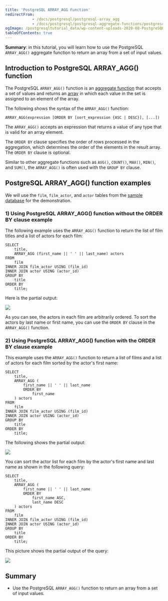 ```yaml
---
title: 'PostgreSQL ARRAY_AGG Function'
redirectFrom:
            - /docs/postgresql/postgresql-array_agg 
            - /docs/postgresql/postgresql-aggregate-functions/postgresql-array_agg/
ogImage: /postgresqltutorial_data/wp-content-uploads-2020-08-PostgreSQL-ARRAY_AGG-example.png
tableOfContents: true
---
```



**Summary**: in this tutorial, you will learn how to use the PostgreSQL `ARRAY_AGG()` aggregate function to return an array from a set of input values.

## Introduction to PostgreSQL ARRAY_AGG() function

The PostgreSQL `ARRAY_AGG()` function is an [aggregate function](https://www.postgresqltutorial.com/postgresql-aggregate-functions/) that accepts a set of values and returns an [array](/docs/postgresql/postgresql-array) in which each value in the set is assigned to an element of the array.

The following shows the syntax of the `ARRAY_AGG()` function:

```
ARRAY_AGG(expression [ORDER BY [sort_expression {ASC | DESC}], [...])
```

The `ARRAY_AGG()` accepts an expression that returns a value of any type that is valid for an array element.

The `ORDER BY` clause specifies the order of rows processed in the aggregation, which determines the order of the elements in the result array. The `ORDER BY` clause is optional.

Similar to other aggregate functions such as `AVG()`, `COUNT()`, `MAX()`, `MIN()`, and `SUM()`, the `ARRAY_AGG()` is often used with the `GROUP BY` clause.

## PostgreSQL ARRAY_AGG() function examples

We will use the `film`, `film_actor`, and `actor` tables from the [sample database](https://www.postgresqltutorial.com/postgresql-getting-started/postgresql-sample-database/) for the demonstration.

### 1) Using PostgreSQL ARRAY_AGG() function without the ORDER BY clause example

The following example uses the `ARRAY_AGG()` function to return the list of film titles and a list of actors for each film:

```
SELECT
    title,
    ARRAY_AGG (first_name || ' ' || last_name) actors
FROM
    film
INNER JOIN film_actor USING (film_id)
INNER JOIN actor USING (actor_id)
GROUP BY
    title
ORDER BY
    title;
```

Here is the partial output:

![](/postgresqltutorial_data/wp-content-uploads-2020-08-PostgreSQL-ARRAY_AGG-example.png)

As you can see, the actors in each film are arbitrarily ordered. To sort the actors by last name or first name, you can use the `ORDER BY` clause in the `ARRAY_AGG()` function.

### 2) Using PostgreSQL ARRAY_AGG() function with the ORDER BY clause example

This example uses the `ARRAY_AGG()` function to return a list of films and a list of actors for each film sorted by the actor's first name:

```
SELECT
    title,
    ARRAY_AGG (
        first_name || ' ' || last_name
        ORDER BY
            first_name
    ) actors
FROM
    film
INNER JOIN film_actor USING (film_id)
INNER JOIN actor USING (actor_id)
GROUP BY
    title
ORDER BY
    title;
```

The following shows the partial output:

![](/postgresqltutorial_data/wp-content-uploads-2020-08-PostgreSQL-ARRAY_AGG-with-ORDER-BY-clause.png)

You can sort the actor list for each film by the actor's first name and last name as shown in the following query:

```
SELECT
    title,
    ARRAY_AGG (
        first_name || ' ' || last_name
        ORDER BY
            first_name ASC,
            last_name DESC
    ) actors
FROM
    film
INNER JOIN film_actor USING (film_id)
INNER JOIN actor USING (actor_id)
GROUP BY
    title
ORDER BY
    title;
```

This picture shows the partial output of the query:

![](/postgresqltutorial_data/wp-content-uploads-2020-08-PostgreSQL-ARRAY_AGG-with-ORDER-BY-clause-example-2.png)

## Summary

- Use the PostgreSQL `ARRAY_AGG()` function to return an array from a set of input values.
